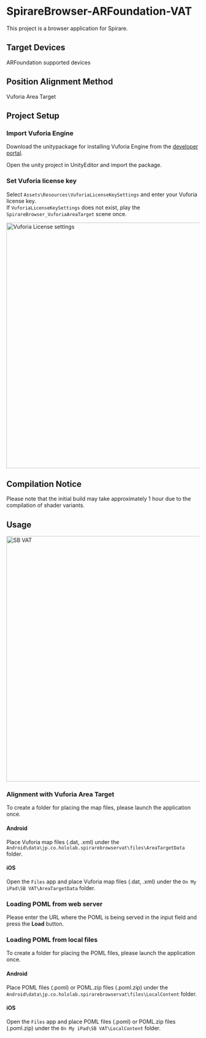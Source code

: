 # SpirareBrowser-ARFoundation-VAT

This project is a browser application for Spirare.

## Target Devices

ARFoundation supported devices

## Position Alignment Method

Vuforia Area Target

## Project Setup

### Import Vuforia Engine

Download the unitypackage for installing Vuforia Engine from the [developer portal](https://developer.vuforia.com/downloads/SDK).

Open the unity project in UnityEditor and import the package.

### Set Vuforia license key

Select `Assets\Resources\VuforiaLicenseKeySettings` and enter your Vuforia license key.  
If `VuforiaLicenseKeySettings` does not exist, play the `SpirareBrowser_VuforiaAreaTarget` scene once.

<img width="640" alt="Vuforia License settings" src="https://user-images.githubusercontent.com/4415085/230545525-f11b9075-3793-48cd-91d7-c978dcc7279e.png">

## Compilation Notice

Please note that the initial build may take approximately 1 hour due to the compilation of shader variants.

## Usage

<img width="640" alt="SB VAT" src="https://user-images.githubusercontent.com/4415085/234495791-74c4ec6f-71c0-4d72-9cf6-c7c8756e077e.jpg">

### Alignment with Vuforia Area Target

To create a folder for placing the map files, please launch the application once.

#### Android

Place Vuforia map files (.dat, .xml) under the `Android\data\jp.co.hololab.spirarebrowservat\files\AreaTargetData` folder.

#### iOS

Open the `Files` app and place Vuforia map files (.dat, .xml) under the `On My iPad\SB VAT\AreaTargetData` folder.

### Loading POML from web server

Please enter the URL where the POML is being served in the input field and press the **Load** button.

### Loading POML from local files

To create a folder for placing the POML files, please launch the application once.

#### Android

Place POML files (.poml) or POML.zip files (.poml.zip) under the `Android\data\jp.co.hololab.spirarebrowservat\files\LocalContent` folder.

#### iOS

Open the `Files` app and place POML files (.poml) or POML.zip files (.poml.zip) under the `On My iPad\SB VAT\LocalContent` folder.
